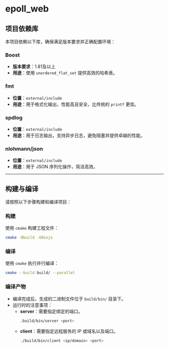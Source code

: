 
# epoll_web

## 项目依赖库

本项目依赖以下库，确保满足版本要求并正确配置环境：

### Boost
- **版本要求**：1.81及以上  
- **用途**：使用 `unordered_flat_set` 提供高效的哈希表。  

### fmt
- **位置**：`external/include`  
- **用途**：用于格式化输出，性能高且安全，比传统的 `printf` 更佳。  

### spdlog
- **位置**：`external/include`  
- **用途**：用于日志输出，支持异步日志，避免阻塞并提供卓越的性能。  

### nlohmann/json
- **位置**：`external/include`  
- **用途**：用于 JSON 序列化操作，简洁高效。  

---

## 构建与编译

请按照以下步骤构建和编译项目：

### 构建
使用 `cmake` 构建工程文件：
```bash
cmake -Bbuild -GNinja
```

### 编译
使用 `cmake` 执行并行编译：
```bash
cmake --build build/ --parallel
```

### 编译产物
- 编译完成后，生成的二进制文件位于 `build/bin/` 目录下。  
- 运行时的注意事项：  
  - **server**：需要指定绑定的端口。  
    ```bash
    .build/bin/server <port>
    ```
  - **client**：需要指定远程服务的 IP 或域名以及端口。  
    ```bash
    ./build/bin/client <ip/domain> <port>
    ```
